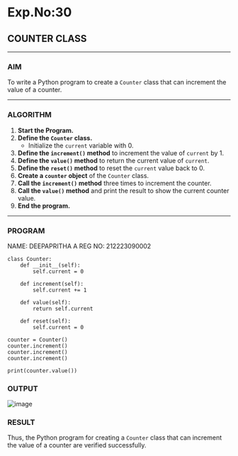 # Exp.No:30  
## COUNTER CLASS

---

### AIM  
To write a Python program to create a `Counter` class that can increment the value of a counter.

---

### ALGORITHM

1. **Start the Program.**
2. **Define the `Counter` class.**
   - Initialize the `current` variable with 0.
3. **Define the `increment()` method** to increment the value of `current` by 1.
4. **Define the `value()` method** to return the current value of `current`.
5. **Define the `reset()` method** to reset the `current` value back to 0.
6. **Create a `counter` object** of the `Counter` class.
7. **Call the `increment()` method** three times to increment the counter.
8. **Call the `value()` method** and print the result to show the current counter value.
9. **End the program.**

---

### PROGRAM
NAME: DEEPAPRITHA A
REG NO: 212223090002
```
class Counter:
    def __init__(self):
        self.current = 0

    def increment(self):
        self.current += 1

    def value(self):
        return self.current

    def reset(self):
        self.current = 0

counter = Counter()
counter.increment()
counter.increment()
counter.increment()

print(counter.value())
```

### OUTPUT 

![image](https://github.com/user-attachments/assets/6cd61edf-31c7-479e-a3c6-1bbd590ce444) 

### RESULT

Thus, the Python program for creating a `Counter` class that can increment the value of a counter are verified successfully.
